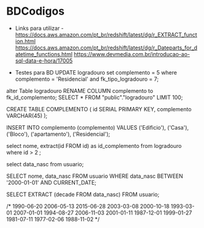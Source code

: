 # BDCodigos


 - Links para utilizar - 
 https://docs.aws.amazon.com/pt_br/redshift/latest/dg/r_EXTRACT_function.html
 https://docs.aws.amazon.com/pt_br/redshift/latest/dg/r_Dateparts_for_datetime_functions.html
 https://www.devmedia.com.br/introducao-ao-sql-data-e-hora/17005



 - Testes para BD 
UPDATE logradouro set complemento = 5
where complemento = 'Residencial' 
and fk_tipo_logradouro = 7;

alter Table logradouro RENAME COLUMN complemento to fk_id_complemento;
SELECT * FROM "public"."logradouro" LIMIT 100;

CREATE TABLE COMPLEMENTO (
    id SERIAL PRIMARY KEY,
    complemento VARCHAR(45)
);


INSERT INTO complemento (complemento)
VALUES
('Edificio'),
('Casa'),
('Bloco'),
('apartamento'),
('Residencial');

select nome, extract(id FROM id) as id_complemento
from logradouro where id > 2 ;

select data_nasc from usuario;

SELECT  nome, data_nasc FROM usuario
WHERE data_nasc BETWEEN '2000-01-01' AND CURRENT_DATE;


SELECT EXTRACT (decade FROM data_nasc) FROM usuario;


/*
1990-06-20
2006-05-13
2015-06-28
2003-03-08
2000-10-18
1993-03-01
2007-01-01
1994-08-27
2006-11-03
2001-01-11
1987-12-01
1999-01-27
1981-07-11
1977-02-06
1988-11-02
*/